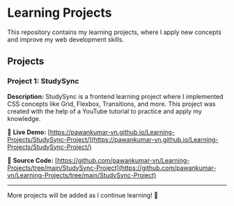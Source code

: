 # Learning Projects  

This repository contains my learning projects, where I apply new concepts and improve my web development skills.  

## Projects  

### **Project 1: StudySync**  
**Description:** StudySync is a frontend learning project where I implemented CSS concepts like Grid, Flexbox, Transitions, and more. This project was created with the help of a YouTube tutorial to practice and apply my knowledge.  

🔗 **Live Demo:** [https://pawankumar-vn.github.io/Learning-Projects/StudySync-Project/](https://pawankumar-vn.github.io/Learning-Projects/StudySync-Project/)  

📂 **Source Code:** [https://github.com/pawankumar-vn/Learning-Projects/tree/main/StudySync-Project](https://github.com/pawankumar-vn/Learning-Projects/tree/main/StudySync-Project)  

---  
More projects will be added as I continue learning! 🚀  
